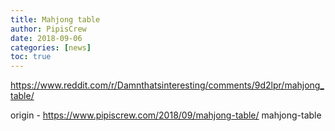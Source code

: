 ```yaml
---
title: Mahjong table
author: PipisCrew
date: 2018-09-06
categories: [news]
toc: true
---
```


https://www.reddit.com/r/Damnthatsinteresting/comments/9d2lpr/mahjong_table/

origin - https://www.pipiscrew.com/2018/09/mahjong-table/ mahjong-table
